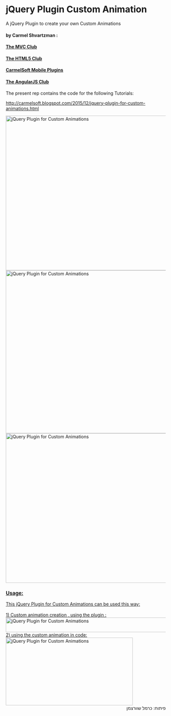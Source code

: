 # jQuery Plugin Custom Animation
A jQuery Plugin to create your own Custom Animations
#### by Carmel Shvartzman :
#### <a href="http://themvcclub.blogspot.com">The MVC Club</a>
#### <a href="http://thehtml5club.blogspot.co.il/">The HTML5 Club</a>
#### <a href="http://carmelsoft.blogspot.co.il/">CarmelSoft Mobile Plugins</a>
#### <a href="http://angularjsclub.blogspot.co.il/">The AngularJS Club</a>
The present rep contains the code for the following Tutorials:

http://carmelsoft.blogspot.com/2015/12/jquery-plugin-for-custom-animations.html

<a href="http://carmelsoft.blogspot.com/2015/12/jquery-plugin-for-custom-animations.html">



<img alt="jQuery Plugin for Custom Animations" border="0" height="486" src="http://3.bp.blogspot.com/-HooNVkg07FU/VnbHAGLu9NI/AAAAAAAAL_o/pTJY3xfiaak/s640/1.png" width="570" />



<img alt="jQuery Plugin for Custom Animations" border="0" height="512" src="http://2.bp.blogspot.com/-SYZIPkxnCNY/VnbHAJ2s3II/AAAAAAAAL_w/1o7qfs7kVZE/s640/2.png" width="570" />


<img alt="jQuery Plugin for Custom Animations" border="0" height="470" src="http://2.bp.blogspot.com/-aTzPeC4cuAM/VnbHAKgKdnI/AAAAAAAAL_s/m90tQsYmKfQ/s640/3.png" width="570" />

<h3 style="font-size: 16px;">
Usage:</h3>
<div>
This jQuery Plugin for Custom Animations can be used this way:</div>
<div>
<br />
1) Custom animation creation , using the plugin :<br />


<img alt="jQuery Plugin for Custom Animations" border="0" height="46" src="http://3.bp.blogspot.com/-WbvcYjulplE/VnbHAvbwxdI/AAAAAAAAL_8/XxSfqoS73HM/s640/4.png" width="570" />

<br />
2) using the custom animation in code:<br />

<img alt="jQuery Plugin for Custom Animations" border="0" height="213" src="http://1.bp.blogspot.com/-cX46PDfgNLo/VnbHAkIGiUI/AAAAAAAAL_0/BtMLIbs50qs/s400/5.png" width="400" />




 
</a>

<div style="direction: rtl;">
פיתוח: כרמל שוורצמן</div>

